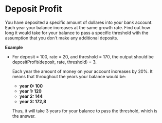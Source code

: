 # Deposit Profit

You have deposited a specific amount of dollares into your bank account. Each year your balance increases at the same growth rate. Find out how long it would take for your balance to pass a specific threshold with the assumption that you don't make any additional deposits.

**Example**
* For deposit = 100, rate = 20, and threshold = 170, the output should be depositProfit(deposit, rate, threshold) = 3.

	Each year the amount of money on your account increases by 20%. It means that throughout the years your balance would be:

	* **year 0: 100**
	* **year 1: 120**
	* **year 2: 144**
 	* **year 3: 172,8**

	Thus, it will take 3 years for your balance to pass the threshold, which is the answer.